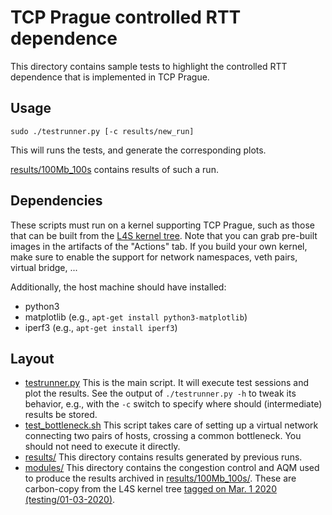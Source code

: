 # TCP Prague controlled RTT dependence

This directory contains sample tests to highlight the controlled RTT dependence
that is implemented in TCP Prague.

## Usage

`sudo ./testrunner.py [-c results/new_run]`

This will runs the tests, and generate the corresponding plots.

[results/100Mb_100s](results/100Mb_100s) contains results of such a run.

## Dependencies

These scripts must run on a kernel supporting TCP Prague, such as those that
can be built from the [L4S kernel tree](https://github.com/L4STeam/linux). Note that you can grab pre-built images in the artifacts of the "Actions" tab. If you build your own kernel, make sure to enable the support for network namespaces, veth pairs, virtual bridge, ...

Additionally, the host machine should have installed:
* python3
* matplotlib (e.g., `apt-get install python3-matplotlib`)
* iperf3 (e.g., `apt-get install iperf3`)

## Layout

 * [testrunner.py](testrunner.py) This is the main script. It will execute test sessions and plot the results. See the output of `./testrunner.py -h` to tweak its behavior, e.g., with the `-c` switch to specify where should (intermediate) results be stored.
 * [test_bottleneck.sh](test_bottleneck.sh) This script takes care of setting up a virtual network connecting two pairs of hosts, crossing a common bottleneck. You should not need to execute it directly.
 * [results/](results) This directory contains results generated by previous runs.
 * [modules/](modules) This directory contains the congestion control and AQM used to produce the results archived in [results/100Mb_100s/](results/100Mb_100s). These are carbon-copy from the L4S kernel tree [tagged on Mar. 1 2020 (testing/01-03-2020)](https://github.com/L4STeam/linux/releases/tag/testing%2F01-03-2020).
